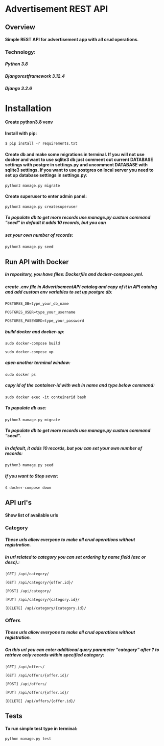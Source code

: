 # Advertisement REST API

## Overview
#### Simple REST API for advertisement app with all crud operations.

### Technology:

##### Python 3.8

##### Djangorestframework 3.12.4

##### Django 3.2.6

# Installation

#### Create python3.8 venv

#### Install with pip:

`$ pip install -r requirements.txt`

#### Create db and make some migrations in terminal. If you will not use docker and want to use sqlite3 db just comment out current DATABASE settings with postgre in settings.py and uncomment DATABASE with sqlite3 settings. If you want to use postgres on local server you need to set up database settings in settings.py:


`python3 manage.py migrate`

#### Create superuser to enter admin panel:

`python3 manage.py createsuperuser`

##### To populate db to get more records use manage.py custom command "seed" in default it adds 10 records, but you can
##### set your own number of records:

`python3 manage.py seed`


## Run API with Docker

##### In repository, you have files: Dockerfile and docker-compose.yml.

##### create .env file in AdvertisementAPI catalog and copy of it in API catalog and add custom env variables to set up postgre db:

`POSTGRES_DB=type_your_db_name`

`POSTGRES_USER=type_your_username`

`POSTGRES_PASSWORD=type_your_password`

##### build docker and docker-up:

`sudo docker-compose build`

`sudo docker-compose up`

##### open another terminal window:

`sudo docker ps`

##### copy id of the container-id with web in name and type below command:

`sudo docker exec -it conteinerid bash`

##### To populate db use:

`python3 manage.py migrate`

##### To populate db to get more records use manage.py custom command "seed".
##### In default, it adds 10 records, but you can set your own number of records:

`python3 manage.py seed`

##### If you want to Stop sever:

`$ docker-compose down`

## API url's

#### Show list of available urls

### Category

##### These urls allow everyone to make all crud operations without registration.

##### In url related to category you can set ordering by name field (asc or desc).:

`[GET] /api/category/`

`[GET] /api/category/{offer.id}/`

`[POST] /api/category/`

`[PUT] /api/category/{category.id}/`

`[DELETE] /api/category/{category.id}/`

### Offers

##### These urls allow everyone to make all crud operations without registration.

##### On this url you can enter additional query parameter "category" after ? to retrieve only records within specified category:

`[GET] /api/offers/`

`[GET] /api/offers/{offer.id}/`

`[POST] /api/offers/`

`[PUT] /api/offers/{offer.id}/`

`[DELETE] /api/offers/{offer.id}/`

## Tests

#### To run simple test type in terminal:

`python manage.py test`